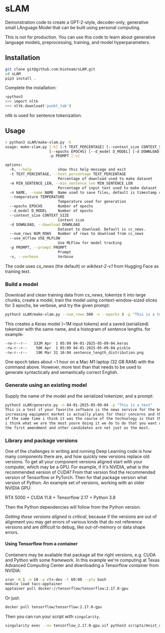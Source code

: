 # sLAM

Demonstration code to create a GPT-2-style, decoder-only, generative small LAnguage Model that can be built using personal computing.

This is not for production. You can use this code to learn about generative language models, preprocessing, training, and model hyperparameters.

## Installation

```sh
git clone git@github.com:bioteam/sLAM.git
cd sLAM
pip3 install .
```

Complete the installation:

```sh
>python3
>>> import nltk
>>> nltk.download('punkt_tab')
```

*nltk* is used for sentence tokenization.

## Usage

```sh
> python3 sLAM/make-slam.py -h
usage: make-slam.py [-h] [-t TEXT_PERCENTAGE] [--context_size CONTEXT_SIZE] [-n NAME] [--temperature TEMPERATURE]
                    [--epochs EPOCHS] [--d_model D_MODEL] [-d DOWNLOAD] [--num_rows NUM_ROWS] [--use_mlflow] 
                    -p PROMPT [-v]

options:
  -h, --help            show this help message and exit
  -t TEXT_PERCENTAGE, --text_percentage TEXT_PERCENTAGE
                        Percentage of download used to make dataset
  -m MIN_SENTENCE_LEN, --min_sentence_len MIN_SENTENCE_LEN
                        Percentage of input text used to make dataset
  -n NAME, --name NAME  Name used to save files, default is timestamp of start time
  --temperature TEMPERATURE
                        Temperature used for generation
  --epochs EPOCHS       Number of epochs
  --d_model D_MODEL     Number of epochs
  --context_size CONTEXT_SIZE     
                        Context size
  -d DOWNLOAD, --download DOWNLOAD
                        Dataset to download. Default is cc_news.
  --num_rows NUM_ROWS   Number of rows to download from cc_news
  --use_mlflow USE_MLFLOW   
                        Use MLFlow for model tracking
  -p PROMPT, --prompt PROMPT
                        Prompt
  -v, --verbose         Verbose
```

The code uses *cs_news* (the default) or *wikitext-2-v1* from Hugging Face as training text.

### Build a model

Download and clean training data from *cs_news*, tokenize it into large chunks, create a model, train the model using context-window-sized slices for 3 epochs, be verbose, and try the given prompt:

```sh
python3 sLAM/make-slam.py --num_rows 500 -v --epochs 3 -p "This is a test"
```

This creates a Keras model (~1M input tokens) and a saved (serialized) tokenizer with the same name, and a histogram of sentence lengths. for example:

```sh
-rw-r--r--   332M Apr  1 05:09 04-01-2025-05-09-04.keras
-rw-r--r--    58K Apr  1 05:09 04-01-2025-05-09-04.pickle
-rw-r--r--    19K Mar 31 16:04 sentence_length_distribution.png
```

One epoch takes about ~1 hour on a Mac M1 laptop (32 GB RAM) with the command above. However, more text than that needs to be used to generate syntactically and semantically correct English.

### Generate using an existing model

Supply the name of the model and the serialized tokenizer, and a prompt:

```sh
python3 sLAM/generate.py -n 04-01-2025-05-09-04 -p "This is a test"
This is a test if your favorite software is the news service for the bottom of the 
increasing equipment market is actually plans for their concerns and the narrative 
of the same time i think it was the course of the technology is that the 5th us and 
i think what we are the most youre doing it we do to do that you want what to avoid 
the first amendment and other candidates are not just as the most.
```

### Library and package versions

One of the challenges in writing and running Deep Learning code is how many components there are, and how quickly new versions replace old versions. To get all your component versions aligned start with your computer, which may be a GPU. For example, if it's NVIDIA, what is the recommended version of CUDA? From that version find the recommended version of Tensorflow or PyTorch. Then for that package version what version of Python. An example set of versions, working with an older NVIDIA GPU:

RTX 5000 + CUDA 11.8 + Tensorflow 2.17 + Python 3.8

Then the Python dependencies will follow from the Python version.

*Getting these versions aligned is critical*, because if the versions are out of alignment you may get errors of various kinds that do not reference versions and are difficult to debug, like out-of-memory or data shape errors.

#### Using Tensorflow from a container

Containers may be available that package all the right versions, e.g. CUDA and Python with some framework. In this example we're computing at Texas Advanced Computing Center and downloading a Tensorflow container from NVIDIA:

```sh
srun -N 1 -n 10 -p rtx-dev -t 60:00 --pty bash
module load tacc-apptainer
apptainer pull docker://tensorflow/tensorflow:2.17.0-gpu
```

Or just:

```sh
docker pull tensorflow/tensorflow:2.17.0-gpu
```

Then you can run your script with `singularity`.

```sh
singularity exec --nv tensorflow_2.17.0-gpu.sif python3 scripts/mnist_convnet.py 
```
